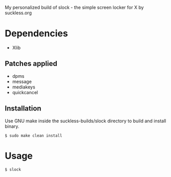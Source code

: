 My personalized build of slock - the simple screen locker for X by suckless.org

# Dependencies
- Xlib

## Patches applied
- dpms
- message
- mediakeys
- quickcancel

## Installation
Use GNU make inside the suckless-builds/slock directory to build and install binary.
```
$ sudo make clean install
```
# Usage
```
$ slock 
```
